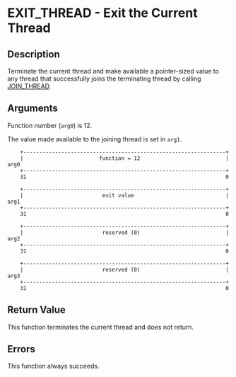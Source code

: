 # EXIT_THREAD - Exit the Current Thread

## Description

Terminate the current thread and make available a pointer-sized value to any
thread that successfully joins the terminating thread by calling
[JOIN_THREAD](join-thread.md).

## Arguments

Function number (`arg0`) is 12.

The value made available to the joining thread is set in `arg1`.

```
    +----------------------------------------------------------------+
    |                        function = 12                           |  arg0
    +----------------------------------------------------------------+
    31                                                               0
    
    +----------------------------------------------------------------+
    |                         exit value                             |  arg1
    +----------------------------------------------------------------+
    31                                                               0

    +----------------------------------------------------------------+
    |                         reserved (0)                           |  arg2
    +----------------------------------------------------------------+
    31                                                               0

    +----------------------------------------------------------------+
    |                         reserved (0)                           |  arg3
    +----------------------------------------------------------------+
    31                                                               0
```

## Return Value

This function terminates the current thread and does not return.

## Errors

This function always succeeds.
